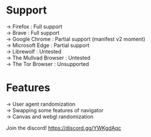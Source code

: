 # Support
-> Firefox : Full support      
-> Brave : Full support      
-> Google Chrome : Partial support (manifest v2 moment)      
-> Microsoft Edge : Partial support     
-> Librewolf : Untested      
-> The Mullvad Browser : Untested    
-> The Tor Browser : Unsupported     

# Features
-> User agent randomization     
-> Swapping some features of navigator      
-> Canvas and webgl randomization     

Join the discord! https://discord.gg/YWKgdAqc     

